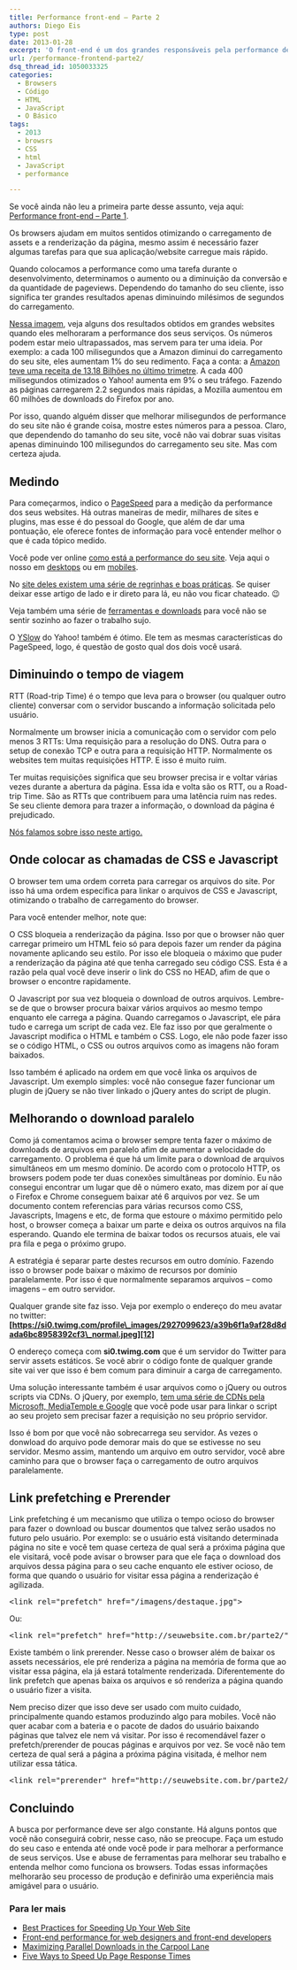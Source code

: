 ```yaml
---
title: Performance front-end – Parte 2
authors: Diego Eis
type: post
date: 2013-01-28
excerpt: 'O front-end é um dos grandes responsáveis pela performance de um website ou serviço online. '
url: /performance-frontend-parte2/
dsq_thread_id: 1050033325
categories:
  - Browsers
  - Código
  - HTML
  - JavaScript
  - O Básico
tags:
  - 2013
  - browsrs
  - CSS
  - html
  - JavaScript
  - performance

---
```

Se você ainda não leu a primeira parte desse assunto, veja aqui: [Performance front-end &#8211; Parte 1][1].

Os browsers ajudam em muitos sentidos otimizando o carregamento de assets e a renderização da página, mesmo assim é necessário fazer algumas tarefas para que sua aplicação/website carregue mais rápido.

Quando colocamos a performance como uma tarefa durante o desenvolvimento, determinamos o aumento ou a diminuição da conversão e da quantidade de pageviews. Dependendo do tamanho do seu cliente, isso significa ter grandes resultados apenas diminuindo milésimos de segundos do carregamento.

[Nessa imagem][2], veja alguns dos resultados obtidos em grandes websites quando eles melhoraram a performance dos seus serviços. Os números podem estar meio ultrapassados, mas servem para ter uma ideia. Por exemplo: a cada 100 milisegundos que a Amazon diminui do carregamento do seu site, eles aumentam 1% do seu redimento. Faça a conta: a [Amazon teve uma receita de 13.18 Bilhões no último trimetre][3]. A cada 400 milisegundos otimizados o Yahoo! aumenta em 9% o seu tráfego. Fazendo as páginas carregarem 2.2 segundos mais rápidas, a Mozilla aumentou em 60 milhões de downloads do Firefox por ano.
  
Por isso, quando alguém disser que melhorar milisegundos de performance do seu site não é grande coisa, mostre estes números para a pessoa. Claro, que dependendo do tamanho do seu site, você não vai dobrar suas visitas apenas diminuindo 100 milisegundos do carregamento seu site. Mas com certeza ajuda.

## Medindo

Para começarmos, indico o [PageSpeed][4] para a medição da performance dos seus websites. Há outras maneiras de medir, milhares de sites e plugins, mas esse é do pessoal do Google, que além de dar uma pontuação, ele oferece fontes de informação para você entender melhor o que é cada tópico medido.

Você pode ver online [como está a performance do seu site][5]. Veja aqui o nosso em [desktops][6] ou em [mobiles][7].

No [site deles existem uma série de regrinhas e boas práticas][8]. Se quiser deixar esse artigo de lado e ir direto para lá, eu não vou ficar chateado. 😉

Veja também uma série de [ferramentas e downloads][9] para você não se sentir sozinho ao fazer o trabalho sujo.

O [YSlow][10] do Yahoo! também é ótimo. Ele tem as mesmas características do PageSpeed, logo, é questão de gosto qual dos dois você usará.

## Diminuindo o tempo de viagem

RTT (Road-trip Time) é o tempo que leva para o browser (ou qualquer outro cliente) conversar com o servidor buscando a informação solicitada pelo usuário.
  
Normalmente um browser inicia a comunicação com o servidor com pelo menos 3 RTTs: Uma requisição para a resolução do DNS. Outra para o setup de conexão TCP e outra para a requisição HTTP. Normalmente os websites tem muitas requisições HTTP. E isso é muito ruim.  

Ter muitas requisições significa que seu browser precisa ir e voltar várias vezes durante a abertura da página. Essa ida e volta são os RTT, ou a Road-trip Time. São as RTTs que contribuem para uma latência ruim nas redes. Se seu cliente demora para trazer a informação, o download da página é prejudicado.

[Nós falamos sobre isso neste artigo.][11]

## Onde colocar as chamadas de CSS e Javascript

O browser tem uma ordem correta para carregar os arquivos do site. Por isso há uma ordem específica para linkar o arquivos de CSS e Javascript, otimizando o trabalho de carregamento do browser.

Para você entender melhor, note que:
  
O CSS bloqueia a renderização da página. Isso por que o browser não quer carregar primeiro um HTML feio só para depois fazer um render da página novamente aplicando seu estilo. Por isso ele bloqueia o máximo que puder a renderização da página até que tenha carregado seu código CSS. Esta é a razão pela qual você deve inserir o link do CSS no HEAD, afim de que o browser o encontre rapidamente.

O Javascript por sua vez bloqueia o download de outros arquivos. Lembre-se de que o browser procura baixar vários arquivos ao mesmo tempo enquanto ele carrega a página. Quando carregamos o Javascript, ele pára tudo e carrega um script de cada vez. Ele faz isso por que geralmente o Javascript modifica o HTML e também o CSS. Logo, ele não pode fazer isso se o código HTML, o CSS ou outros arquivos como as imagens não foram baixados.
  
Isso também é aplicado na ordem em que você linka os arquivos de Javascript. Um exemplo simples: você não consegue fazer funcionar um plugin de jQuery se não tiver linkado o jQuery antes do script de plugin.

## Melhorando o download paralelo

Como já comentamos acima o browser sempre tenta fazer o máximo de downloads de arquivos em paralelo afim de aumentar a velocidade do carregamento. O problema é que há um limite para o download de arquivos simultâneos em um mesmo domínio. De acordo com o protocolo HTTP, os browsers podem pode ter duas conexões simultâneas por domínio. Eu não consegui encontrar um lugar que dê o número exato, mas dizem por aí que o Firefox e Chrome conseguem baixar até 6 arquivos por vez. Se um documento contem referencias para várias recursos como CSS, Javascripts, Imagens e etc, de forma que estoure o máximo permitido pelo host, o browser começa a baixar um parte e deixa os outros arquivos na fila esperando. Quando ele termina de baixar todos os recursos atuais, ele vai pra fila e pega o próximo grupo.

A estratégia é separar parte destes recursos em outro domínio. Fazendo isso o browser pode baixar o máximo de recursos por domínio paralelamente. Por isso é que normalmente separamos arquivos &#8211; como imagens &#8211; em outro servidor.

Qualquer grande site faz isso. Veja por exemplo o endereço do meu avatar no twitter: **[https://si0.twimg.com/profile\_images/2927099623/a39b6f1a9af28d8dada6bc8958392cf3\_normal.jpeg][12]**

O endereço começa com **si0.twimg.com** que é um servidor do Twitter para servir assets estáticos. Se você abrir o código fonte de qualquer grande site vai ver que isso é bem comum para diminuir a carga de carregamento.

Uma solução interessante também é usar arquivos como o jQuery ou outros scripts via CDNs. O jQuery, por exemplo, [tem uma série de CDNs pela Microsoft, MediaTemple e Google][13] que você pode usar para linkar o script ao seu projeto sem precisar fazer a requisição no seu próprio servidor.
  
Isso é bom por que você não sobrecarrega seu servidor. As vezes o donwload do arquivo pode demorar mais do que se estivesse no seu servidor. Mesmo assim, mantendo um arquivo em outro servidor, você abre caminho para que o browser faça o carregamento de outro arquivos paralelamente.

## Link prefetching e Prerender

Link prefetching é um mecanismo que utiliza o tempo ocioso do browser para fazer o download ou buscar doumentos que talvez serão usados no futuro pelo usuário. Por exemplo: se o usuário está visitando determinada página no site e você tem quase certeza de qual será a próxima página que ele visitará, você pode avisar o browser para que ele faça o download dos arquivos dessa página para o seu cache enquanto ele estiver ocioso, de forma que quando o usuário for visitar essa página a renderização é agilizada.

<pre class="lang-html">&lt;link rel="prefetch" href="/imagens/destaque.jpg"&gt;
</pre>

Ou:

<pre class="lang-html">&lt;link rel="prefetch" href="http://seuwebsite.com.br/parte2/"&gt;
</pre>

Existe também o link prerender. Nesse caso o browser além de baixar os assets necessários, ele pré renderiza a página na memória de forma que ao visitar essa página, ela já estará totalmente renderizada. Diferentemente do link prefetch que apenas baixa os arquivos e só renderiza a página quando o usuário fizer a visita.

Nem preciso dizer que isso deve ser usado com muito cuidado, principalmente quando estamos produzindo algo para mobiles. Você não quer acabar com a bateria e o pacote de dados do usuário baixando páginas que talvez ele nem vá visitar. Por isso é recomendável fazer o prefetch/prerender de poucas páginas e arquivos por vez. Se você não tem certeza de qual será a página a próxima página visitada, é melhor nem utilizar essa tática.

<pre class="lang-html">&lt;link rel="prerender" href="http://seuwebsite.com.br/parte2/"&gt;
</pre>

## Concluindo

A busca por performance deve ser algo constante. Há alguns pontos que você não conseguirá cobrir, nesse caso, não se preocupe. Faça um estudo do seu caso e entenda até onde você pode ir para melhorar a performance de seus serviços. Use e abuse de ferramentas para melhorar seu trabalho e entenda melhor como funciona os browsers. Todas essas informações melhorarão seu processo de produção e definirão uma experiência mais amigável para o usuário.

### Para ler mais

  * [Best Practices for Speeding Up Your Web Site][14]
  * [Front-end performance for web designers and front-end developers][15]
  * [Maximizing Parallel Downloads in the Carpool Lane][16]
  * [Five Ways to Speed Up Page Response Times][17]

 [1]: http://tableless.com.br/performance-frontend-parte1/
 [2]: http://www.strangeloopnetworks.com/assets/images/infographic2.jpg
 [3]: http://computerworld.uol.com.br/negocios/2012/04/27/receita-da-amazon-cresce-34-no-trimestre-e-bate-expectativas/
 [4]: https://developers.google.com/speed/pagespeed/?hl=pt-BR
 [5]: https://developers.google.com/speed/pagespeed/insights
 [6]: https://developers.google.com/speed/pagespeed/insights#url=tableless.com.br&mobile=false
 [7]: https://developers.google.com/speed/pagespeed/insights#url=tableless.com.br&mobile=true
 [8]: https://developers.google.com/speed/docs/best-practices/rules_intro?hl=pt-BR
 [9]: https://developers.google.com/speed/tools?hl=pt-BR
 [10]: http://yslow.org/
 [11]: http://bit.ly/WhiWbW
 [12]: https://si0.twimg.com/profile_images/2927099623/a39b6f1a9af28d8dada6bc8958392cf3_normal.jpeg
 [13]: http://jquery.com/download/
 [14]: http://developer.yahoo.com/performance/rules.html
 [15]: http://csswizardry.com/2013/01/front-end-performance-for-web-designers-and-front-end-developers/
 [16]: http://www.yuiblog.com/blog/2007/04/11/performance-research-part-4/
 [17]: http://sixrevisions.com/web-development/five-ways-to-speed-up-page-response-times/